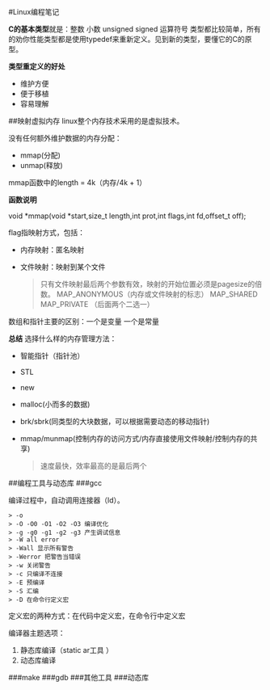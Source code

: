 #Linux编程笔记

**C的基本类型**就是：整数  小数  unsigned  signed   运算符号 类型都比较简单，所有的劝你性能类型都是使用typedef来重新定义。见到新的类型，要懂它的C的原型。

**类型重定义的好处**
+ 维护方便
+ 便于移植
+ 容易理解


##映射虚拟内存
linux整个内存技术采用的是虚拟技术。

没有任何额外维护数据的内存分配：
+ mmap(分配)
+ unmap(释放)

mmap函数中的length  = 4k（内存/4k  + 1）

**函数说明**

void *mmap(void *start,size_t length,int prot,int flags,int fd,offset_t off);

flag指映射方式，包括：
+ 内存映射：匿名映射
+ 文件映射：映射到某个文件

    >只有文件映射最后两个参数有效，映射的开始位置必须是pagesize的倍数。
    >MAP_ANONYMOUS（内存或文件映射的标志） MAP_SHARED  MAP_PRIVATE （后面两个二选一）
    
数组和指针主要的区别：一个是变量 一个是常量

**总结**
选择什么样的内存管理方法：
+ 智能指针（指针池）
+ STL
+ new
+ malloc(小而多的数据)
+ brk/sbrk(同类型的大块数据，可以根据需要动态的移动指针)
+ mmap/munmap(控制内存的访问方式/内存直接使用文件映射/控制内存的共享)

    >速度最快，效率最高的是最后两个
    
##编程工具与动态库
###gcc

编译过程中，自动调用连接器（ld）。
    
    > -o 
    > -O -O0 -O1 -O2 -O3 编译优化
    > -g -g0 -g1 -g2 -g3 产生调试信息
    > -W all error 
    > -Wall 显示所有警告
    > -Werror 把警告当错误
    > -w 关闭警告
    > -c 只编译不连接
    > -E 预编译
    > -S 汇编
    > -D 在命令行定义宏
    
定义宏的两种方式：在代码中定义宏，在命令行中定义宏

编译器主题选项：

1. 静态库编译（static ar工具 ）
2. 动态库编译

###make
###gdb
###其他工具
###动态库

    
